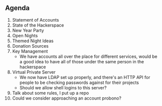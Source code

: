 Agenda
------

1. Statement of Accounts
2. State of the Hackerspace
3. New Year Party
4. Open Nights
5. Themed Night Ideas
6. Donation Sources
7. Key Management
    - We have accounts all over the place for different services, would
    be a good idea to have all of those under the same person in
    the hackerspace
8. Virtual Private Server
    - We now have LDAP set up properly, and there's an HTTP API for 
    people to be checking passwords against for their projects
    - Should we allow shell logins to this server?
9. Talk about some rules, I put up a repo
10. Could we consider approaching an account probono?
